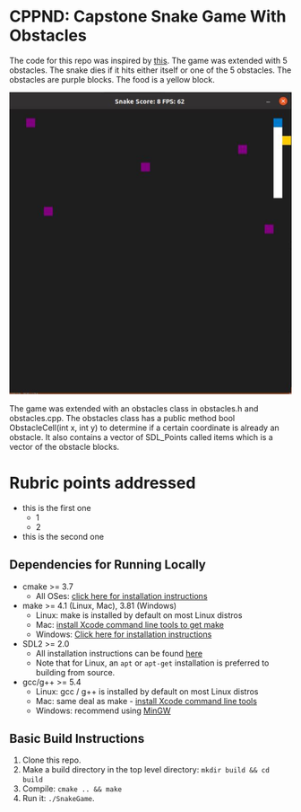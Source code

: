 # CPPND: Capstone Snake Game With Obstacles

The code for this repo was inspired by [this](https://codereview.stackexchange.com/questions/212296/snake-game-in-c-with-sdl). The game was extended with 5 obstacles. The snake dies if it hits either itself or one of the 5 obstacles. The obstacles are purple blocks. The food is a yellow block.

<img src="/snake.gif">

The game was extended with an obstacles class in obstacles.h and obstacles.cpp. The obstacles class has a public method bool ObstacleCell(int x, int y) to determine if a certain coordinate is already an obstacle. It also contains a vector of SDL_Points called items which is a vector of the obstacle blocks.

# Rubric points addressed
* this is the first one
  * 1
  * 2
* this is the second one

## Dependencies for Running Locally
* cmake >= 3.7
  * All OSes: [click here for installation instructions](https://cmake.org/install/)
* make >= 4.1 (Linux, Mac), 3.81 (Windows)
  * Linux: make is installed by default on most Linux distros
  * Mac: [install Xcode command line tools to get make](https://developer.apple.com/xcode/features/)
  * Windows: [Click here for installation instructions](http://gnuwin32.sourceforge.net/packages/make.htm)
* SDL2 >= 2.0
  * All installation instructions can be found [here](https://wiki.libsdl.org/Installation)
  * Note that for Linux, an `apt` or `apt-get` installation is preferred to building from source.
* gcc/g++ >= 5.4
  * Linux: gcc / g++ is installed by default on most Linux distros
  * Mac: same deal as make - [install Xcode command line tools](https://developer.apple.com/xcode/features/)
  * Windows: recommend using [MinGW](http://www.mingw.org/)

## Basic Build Instructions

1. Clone this repo.
2. Make a build directory in the top level directory: `mkdir build && cd build`
3. Compile: `cmake .. && make`
4. Run it: `./SnakeGame`.
